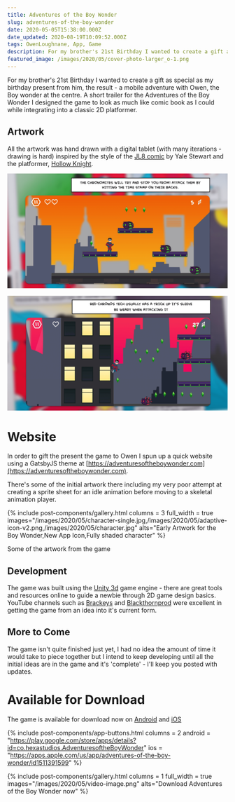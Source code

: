 ```yaml
---
title: Adventures of the Boy Wonder
slug: adventures-of-the-boy-wonder
date: 2020-05-05T15:38:00.000Z
date_updated: 2020-08-19T10:09:52.000Z
tags: OwenLoughnane, App, Game
description: For my brother's 21st Birthday I wanted to create a gift as special as my birthday present from him, the result - a mobile adventure with Owen, the Boy wonder at the centre.
featured_image: /images/2020/05/cover-photo-larger_o-1.png
---
```


For my brother's 21st Birthday I wanted to create a gift as special as my birthday present from him, the result - a mobile adventure with Owen, the Boy wonder at the centre.
A short trailer for the Adventures of the Boy Wonder
I designed the game to look as much like comic book as I could while integrating into a classic 2D platformer.

## Artwork

All the artwork was hand drawn with a digital tablet (with many iterations - drawing is hard) inspired by the style of the [JL8 comic](https://www.facebook.com/jl8comiclol) by Yale Stewart and the platformer, [Hollow Knight](https://hollowknight.com/). 

![](/images/2020/05/android3.png)

![](/images/2020/05/android5.png)

# Website

In order to gift the present the game to Owen I spun up a quick website using a GatsbyJS theme at [https://adventuresoftheboywonder.com](https://adventuresoftheboywonder.com).

There's some of the initial artwork there including my very poor attempt at creating a sprite sheet for an idle animation before moving to a skeletal animation player.

{% include post-components/gallery.html
	columns = 3
	full_width = true
	images="/images/2020/05/character-single.jpg,/images/2020/05/adaptive-icon-v2.png,/images/2020/05/character.jpg"
	alts="Early Artwork for the Boy Wonder,New App Icon,Fully shaded character"
%}


Some of the artwork from the game
## Development

The game was built using the [Unity 3d](https://unity.com/) game engine - there are great tools and resources online to guide a newbie through 2D game design basics. YouTube channels such as [Brackeys](https://www.youtube.com/user/Brackeys) and [Blackthornprod](https://www.youtube.com/channel/UC9Z1XWw1kmnvOOFsj6Bzy2g) were excellent in getting the game from an idea into it's current form.

## More to Come

The game isn't quite finished just yet, I had no idea the amount of time it would take to piece together but I intend to keep developing until all the initial ideas are in the game and it's 'complete' - I'll keep you posted with updates.

# Available for Download

The game is available for download now on [Android](https://play.google.com/store/apps/details?id=co.hexastudios.AdventuresoftheBoyWonder) and [iOS](https://apps.apple.com/us/app/adventures-of-the-boy-wonder/id1511391599)

{% include post-components/app-buttons.html
	columns = 2
	android = "https://play.google.com/store/apps/details?id=co.hexastudios.AdventuresoftheBoyWonder"
	ios = "https://apps.apple.com/us/app/adventures-of-the-boy-wonder/id1511391599"
%}

{% include post-components/gallery.html
	columns = 1
	full_width = true
	images="/images/2020/05/video-image.png"
	alts="Download Adventures of the Boy Wonder now"
%}
